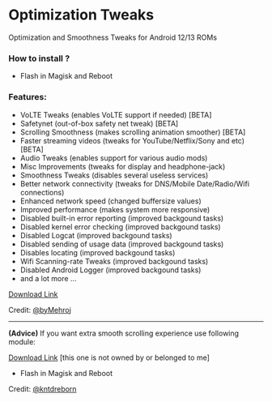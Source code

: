 # Optimization Tweaks
Optimization and Smoothness Tweaks for Android 12/13 ROMs

### How to install ?
- Flash in Magisk and Reboot

### Features:
- VoLTE Tweaks (enables VoLTE support if needed) [BETA]
- Safetynet (out-of-box safety net tweak) [BETA]
- Scrolling Smoothness (makes scrolling animation smoother) [BETA]
- Faster streaming videos (tweaks for YouTube/Netflix/Sony and etc) [BETA]
- Audio Tweaks (enables support for various audio mods)
- Misc Improvements (tweaks for display and headphone-jack)
- Smoothness Tweaks (disables several useless services)
- Better network connectivity (tweaks for DNS/Mobile Date/Radio/Wifi connections)
- Enhanced network speed (changed buffersize values)
- Improved performance (makes system more responsive)
- Disabled built-in error reporting (improved backgound tasks)
- Disabled kernel error checking (improved backgound tasks)
- Disabled Logcat (improved backgound tasks)
- Disabled sending of usage data (improved backgound tasks)
- Disables locating (improved backgound tasks)
- Wifi Scanning-rate Tweaks (improved backgound tasks)
- Disabled Android Logger (improved backgound tasks)
- and a lot more ...

[Download Link](https://www.pling.com/p/1953905/)

Credit: [@byMehroj](https://t.me/byMehroj)
___
**(Advice)** If you want extra smooth scrolling experience use following module:

[Download Link](https://www.pling.com/p/1893242/) [this one is not owned by or belonged to me]

- Flash in Magisk and Reboot

Credit: [@kntdreborn](https://t.me/kntdreborn)

